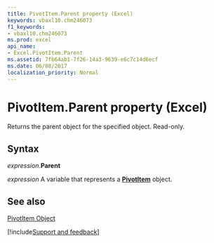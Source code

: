 ```yaml
---
title: PivotItem.Parent property (Excel)
keywords: vbaxl10.chm246073
f1_keywords:
- vbaxl10.chm246073
ms.prod: excel
api_name:
- Excel.PivotItem.Parent
ms.assetid: 7fb64ab1-7f26-14a3-9639-e6c7c14d6ecf
ms.date: 06/08/2017
localization_priority: Normal
---
```



# PivotItem.Parent property (Excel)

Returns the parent object for the specified object. Read-only.


## Syntax

_expression_.**Parent**

_expression_ A variable that represents a **[PivotItem](Excel.PivotItem.md)** object.


## See also


[PivotItem Object](Excel.PivotItem.md)

[!include[Support and feedback](~/includes/feedback-boilerplate.md)]
